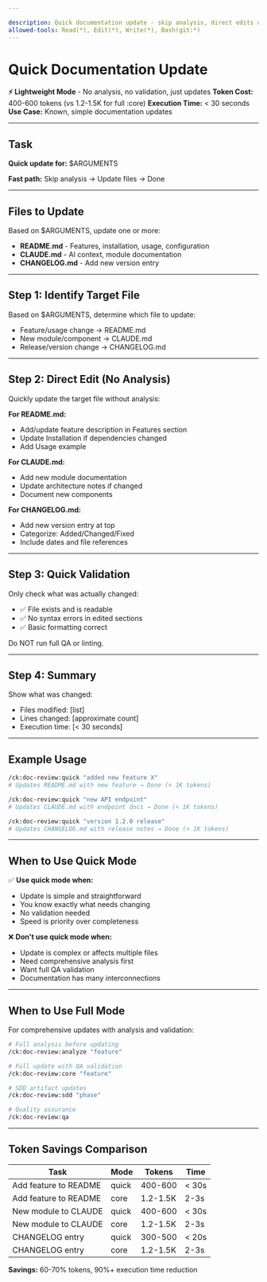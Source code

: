 ```yaml
---

description: Quick documentation update - skip analysis, direct edits only
allowed-tools: Read(*), Edit(*), Write(*), Bash(git:*)
---
```


# Quick Documentation Update

**⚡ Lightweight Mode** - No analysis, no validation, just updates
**Token Cost:** 400-600 tokens (vs 1.2-1.5K for full :core)
**Execution Time:** < 30 seconds
**Use Case:** Known, simple documentation updates

---

## Task

**Quick update for:** $ARGUMENTS

**Fast path:** Skip analysis → Update files → Done

---

## Files to Update

Based on $ARGUMENTS, update one or more:

- **README.md** - Features, installation, usage, configuration
- **CLAUDE.md** - AI context, module documentation
- **CHANGELOG.md** - Add new version entry

---

## Step 1: Identify Target File

Based on $ARGUMENTS, determine which file to update:

- Feature/usage change → README.md
- New module/component → CLAUDE.md
- Release/version change → CHANGELOG.md

---

## Step 2: Direct Edit (No Analysis)

Quickly update the target file without analysis:

**For README.md:**
- Add/update feature description in Features section
- Update Installation if dependencies changed
- Add Usage example

**For CLAUDE.md:**
- Add new module documentation
- Update architecture notes if changed
- Document new components

**For CHANGELOG.md:**
- Add new version entry at top
- Categorize: Added/Changed/Fixed
- Include dates and file references

---

## Step 3: Quick Validation

Only check what was actually changed:

- ✅ File exists and is readable
- ✅ No syntax errors in edited sections
- ✅ Basic formatting correct

Do NOT run full QA or linting.

---

## Step 4: Summary

Show what was changed:

- Files modified: [list]
- Lines changed: [approximate count]
- Execution time: [< 30 seconds]

---

## Example Usage

```bash
/ck:doc-review:quick "added new feature X"
# Updates README.md with new feature → Done (< 1K tokens)

/ck:doc-review:quick "new API endpoint"
# Updates CLAUDE.md with endpoint docs → Done (< 1K tokens)

/ck:doc-review:quick "version 1.2.0 release"
# Updates CHANGELOG.md with release notes → Done (< 1K tokens)
```

---

## When to Use Quick Mode

✅ **Use quick mode when:**
- Update is simple and straightforward
- You know exactly what needs changing
- No validation needed
- Speed is priority over completeness

❌ **Don't use quick mode when:**
- Update is complex or affects multiple files
- Need comprehensive analysis first
- Want full QA validation
- Documentation has many interconnections

---

## When to Use Full Mode

For comprehensive updates with analysis and validation:

```bash
# Full analysis before updating
/ck:doc-review:analyze "feature"

# Full update with QA validation
/ck:doc-review:core "feature"

# SDD artifact updates
/ck:doc-review:sdd "phase"

# Quality assurance
/ck:doc-review:qa
```

---

## Token Savings Comparison

| Task | Mode | Tokens | Time |
|------|------|--------|------|
| Add feature to README | quick | 400-600 | < 30s |
| Add feature to README | core | 1.2-1.5K | 2-3s |
| New module to CLAUDE | quick | 400-600 | < 30s |
| New module to CLAUDE | core | 1.2-1.5K | 2-3s |
| CHANGELOG entry | quick | 300-500 | < 20s |
| CHANGELOG entry | core | 1.2-1.5K | 2-3s |

**Savings:** 60-70% tokens, 90%+ execution time reduction

